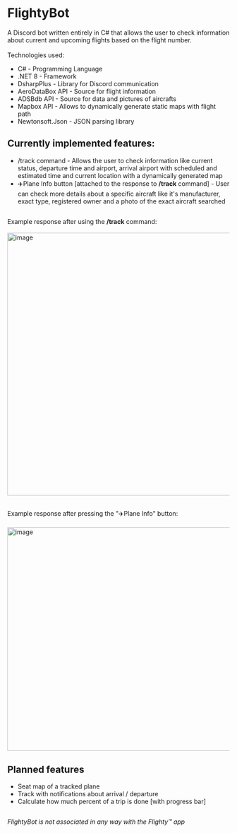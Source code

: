 # FlightyBot
A Discord bot written entirely in C# that allows the user to check information about current and upcoming flights based on the flight number. 
<br>
<br>
Technologies used:
- C# - Programming Language
- .NET 8 - Framework
- DsharpPlus - Library for Discord communication
- AeroDataBox API - Source for flight information
- ADSBdb API - Source for data and pictures of aircrafts
- Mapbox API - Allows to dynamically generate static maps with flight path
- Newtonsoft.Json - JSON parsing library

## Currently implemented features:
- /track command - Allows the user to check information like current status, departure time and airport, arrival airport with scheduled and estimated time and current location with a dynamically generated map
- ✈️Plane Info button [attached to the response to **/track** command] - User can check more details about a specific aircraft like it's manufacturer, exact type, registered owner and a photo of the exact aircraft searched


##
Example response after using the **/track** command:
<br>
<br>
<img width="517" height="595" alt="image" src="https://github.com/user-attachments/assets/03839afe-b54b-4ec4-b51a-db8215728fac" />

<br>
Example response after pressing the "✈️Plane Info" button:
<br>
<br>
<img width="520" height="506" alt="image" src="https://github.com/user-attachments/assets/10592e7b-c896-4865-b1ac-1b36f381cc1e" />

## Planned features
- Seat map of a tracked plane
- Track with notifications about arrival / departure
- Calculate how much percent of a trip is done [with progress bar]


##
_FlightyBot is not associated in any way with the Flighty™ app_
